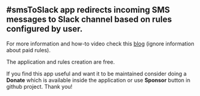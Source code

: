 ## #smsToSlack app redirects incoming SMS messages to Slack channel based on rules configured by user.

For more information and how-to video check this [blog](https://testyour.app/blog/sms-to-slack) (ignore information about paid rules).

The application and rules creation are free.

If you find this app useful and want it to be maintained consider doing a **Donate** which is available inside the application or use **Sponsor** button in github project.
Thank you!